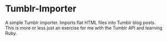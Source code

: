 Tumblr-Importer
===============

A simple Tumblr importer. Imports flat HTML files into Tumblr blog posts. This is more or less just an exercise for me with the Tumblr API and learning Ruby.